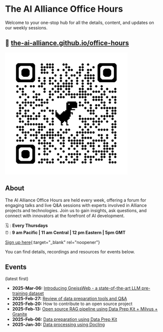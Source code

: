 # The AI Alliance Office Hours

Welcome to your one-stop hub for all the details, content, and updates on our weekly sessions.


## 🔗 [the-ai-alliance.github.io/office-hours](https://the-ai-alliance.github.io/office-hours/)

<img src="assets/qrcode_the-ai-alliance.github.io.png" width="400px">


## About

The AI Alliance Office Hours are held every week, offering a forum for engaging talks and live Q&A sessions with experts involved in Alliance projects and technologies. Join us to gain insights, ask questions, and connect with innovators at the forefront of AI development.


🗓️ : **Every Thursdays**  
⏰ : **9 am Pacific | 11 am Central | 12 pm Eastern | 5pm GMT**

[Sign up here](https://www.meetup.com/ibm-developer-sf-bay-area-meetup/?eventOrigin=event_home_page){:target="_blank" rel="noopener"}

You can find details,  recordings and resources for events below.

## Events

(latest first)
- **2025-Mar-06:** [Introducing GneissWeb -  a state-of-the-art LLM pre-training dataset](events/2025-03-06__gneissweb.md)
- **2025-Feb-27:** [Review of data preparation tools and Q&A](events/2025-02-27__data-prep-review.md)
- **2025-Feb-20:** How to contribute to an open source project
- **2025-Feb-13:** [Open source RAG pipeline using Data Prep Kit + Milvus + Granite](events/2025-02-13__RAG-dataprepkit-milvus-granite.md)
- **2025-Feb-06:** [Data preparation using Data Prep Kit](events/2025-02-06__data-prep-kit.md)
- **2025-Jan-30:** [Data processing using Docling](events/2025-01-30__docling.md)